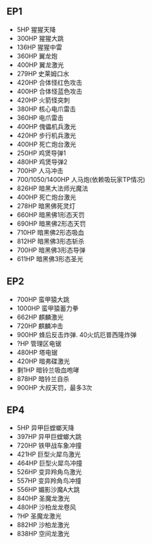 ## EP1
* 5HP   猩猩天降
* 300HP 猩猩大跳
* 136HP 猩猩中雷
* 360HP 翼龙炮
* 400HP 翼龙激光
* 279HP 史莱姆口水
* 420HP 合体怪红色攻击
* 400HP 合体怪蓝色攻击
* 420HP 火箭怪突刺
* 380HP 核心电爪雷击
* 360HP 电爪雷击
* 400HP 傀儡机兵激光
* 420HP 步行机兵激光
* 400HP 死亡炮台激光
* 250HP 鸡煲导弹1
* 480HP 鸡煲导弹2
* 700HP 人马冲击
* 700/1050/1400HP 人马炮(依赖吸玩家TP情况)
* 826HP 暗黑大法师光魔法
* 400HP 死亡炮台激光
* 278HP 暗黑佛死灵灯
* 660HP 暗黑佛1形态天罚
* 690HP 暗黑佛2形态天罚
* 710HP 暗黑佛2形态吸血
* 812HP 暗黑佛3形态斩杀
* 700HP 暗黑佛3形态导弹
* 611HP 暗黑佛3形态圣光

## EP2
* 700HP 蛮甲猿大跳
* 1000HP 蛮甲猿蓄力拳
* 662HP 麒麟激光
* 720HP 麒麟冲击
* 900HP 蜂后反击炸弹. 40火炕厄普西隆炸弹
*   ?HP 管理区电锯
* 480HP 塔电锯
* 420HP 暗弗碟激光
* 剩1HP 暗铃兰吸血咆哮
* 878HP 暗铃兰自杀
* 900HP 大叔天罚，最多3次

## EP4
*   5HP 异甲巨螳螂天降
* 397HP 异甲巨螳螂大跳
* 720HP 铁甲战车象冲撞
* 421HP 巨型火犀鸟激光
* 464HP 巨型火犀鸟冲撞
* 526HP 变异羚角鸟激光
* 557HP 变异羚角鸟冲撞
* 556HP 媚影沙魔A大跳
* 840HP 圣魔龙激光
* 480HP 沙柏龙龙卷风
*   ?HP 圣魔龙激光
* 882HP 沙柏龙激光
* 838HP 空间龙激光